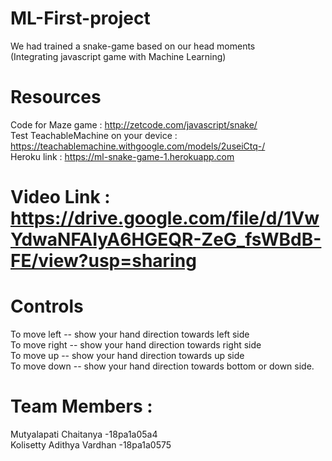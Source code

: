 # ML-First-project
 We had trained a snake-game based on our head moments <br/>
(Integrating javascript game with Machine Learning)

# Resources 
Code for Maze game :  http://zetcode.com/javascript/snake/ <br/>
Test TeachableMachine on your device : https://teachablemachine.withgoogle.com/models/2useiCtq-/ <br/>
Heroku link :  https://ml-snake-game-1.herokuapp.com <br/>

# Video Link : https://drive.google.com/file/d/1VwYdwaNFAIyA6HGEQR-ZeG_fsWBdB-FE/view?usp=sharing

# Controls 
To move left -- show your hand direction towards  left side<br/>
To move right -- show your hand direction towards right side<br/>
To move up -- show your hand direction towards up side<br/>
To move down -- show your hand direction towards bottom or down side.<br/>

# Team Members :
 Mutyalapati Chaitanya -18pa1a05a4 <br/>
 Kolisetty Adithya Vardhan -18pa1a0575

